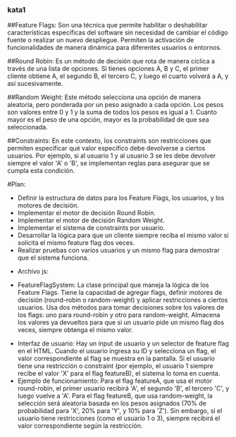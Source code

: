 ### kata1

##Feature Flags: Son una técnica que permite habilitar o deshabilitar características específicas del software sin necesidad de cambiar el código fuente o realizar un nuevo despliegue. Permiten la activación de funcionalidades de manera dinámica para diferentes usuarios o entornos.

##Round Robin: Es un método de decisión que rota de manera cíclica a través de una lista de opciones. Si tienes opciones A, B y C, el primer cliente obtiene A, el segundo B, el tercero C, y luego el cuarto volverá a A, y así sucesivamente.

##Random Weight: Este método selecciona una opción de manera aleatoria, pero ponderada por un peso asignado a cada opción. Los pesos son valores entre 0 y 1 y la suma de todos los pesos es igual a 1. Cuanto mayor es el peso de una opción, mayor es la probabilidad de que sea seleccionada.

##Constraints: En este contexto, los constraints son restricciones que permiten especificar qué valor específico debe devolverse a ciertos usuarios. Por ejemplo, si al usuario 1 y al usuario 3 se les debe devolver siempre el valor 'A' o 'B', se implementan reglas para asegurar que se cumpla esta condición.

#Plan:
- Definir la estructura de datos para los Feature Flags, los usuarios, y los motores de decisión.
- Implementar el motor de decisión Round Robin.
- Implementar el motor de decisión Random Weight.
- Implementar el sistema de constraints por usuario.
- Desarrollar la lógica para que un cliente siempre reciba el mismo valor si solicita el mismo feature flag dos veces.
- Realizar pruebas con varios usuarios y un mismo flag para demostrar que el sistema funciona.

+ Archivo js: 
 - FeatureFlagSystem: La clase principal que maneja la lógica de los Feature Flags.
    Tiene la capacidad de agregar flags, definir motores de decisión (round-robin o random-weight) y aplicar restricciones a ciertos usuarios.
    Usa dos métodos para tomar decisiones sobre los valores de los flags: uno para round-robin y otro para random-weight.
    Almacena los valores ya devueltos para que si un usuario pide un mismo flag dos veces, siempre obtenga el mismo valor.
+ Interfaz de usuario:
    Hay un input de usuario y un selector de feature flag en el HTML.
    Cuando el usuario ingresa su ID y selecciona un flag, el valor correspondiente al flag se muestra en la pantalla.
    Si el usuario tiene una restricción o constraint (por ejemplo, el usuario 1 siempre recibe el valor 'X' para el flag featureB), el sistema lo toma en cuenta.
+ Ejemplo de funcionamiento:
    Para el flag featureA, que usa el motor round-robin, el primer usuario recibirá 'A', el segundo 'B', el tercero 'C', y luego vuelve a 'A'.
    Para el flag featureB, que usa random-weight, la selección será aleatoria basada en los pesos asignados (70% de probabilidad para 'X', 20% para 'Y', y 10% para 'Z'). Sin embargo, si el usuario tiene restricciones (como el usuario 1 o 3), siempre recibirá el valor correspondiente según la restricción.